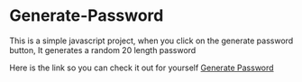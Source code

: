 # Generate-Password

This is a simple javascript project, when you click on the generate password button, It generates a random 20 length password 

Here is the link so you can check it out for yourself [Generate Password](http://127.0.0.1:5500/index..html)
